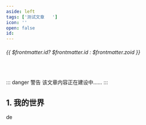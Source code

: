 ```yaml
---
aside: left
tags: ['测试文章   ']
icon: ''
open: false
id: 
---  
```

 
######  {{ $frontmatter.id? $frontmatter.id : $frontmatter.zoid }}
 
<br/>
 
::: danger <Badge type='warning'>警告</Badge>
该文章内容正在建设中......
:::


## 1. 我的世界 

de 